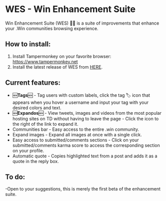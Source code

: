 # WES - Win Enhancement Suite

Win Enhancement Suite (WES) 👨‍🌾 is a suite of improvements that enhance your .Win communities browsing experience.

## How to install:

1. Install Tampermonkey on your favorite browser: https://www.tampermonkey.net
1. Install the latest release of WES from [HERE](https://github.com/ilovestaples/wes/raw/master/wes/WES.user.js).

## Current features:

* 🆕**Tags**🆕 - Tag users with custom labels, click the tag 🏷 icon that appears when you hover a username and input your tag with your desired colors and text.
* 🆕**Expandos**🆕 - View tweets, images and videos from the most popular hosting sites on TD without having to leave the page - Click the icon to the right of the link to expand it.
* Communities bar - Easy access to the entire .win community.
* Expand images - Expand all images at once with a single click.
* Easy access to submitted/comments sections - Click on your submitted/comments karma score to access the corresponding section on your profile.
* Automatic quote - Copies highlighted text from a post and adds it as a quote in the reply box.

## To do:

-Open to your suggestions, this is merely the first beta of the enhancement suite.
